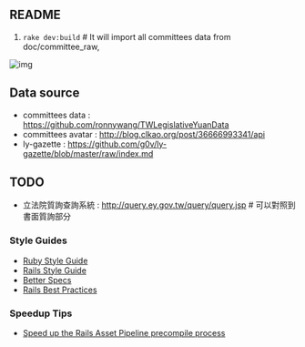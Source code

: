 ## README

1. `rake dev:build` # It will import all committees data from doc/committee_raw, 

![img](https://s3.amazonaws.com/files.droplr.com/files_production/acc_42891/lLfq?AWSAccessKeyId=AKIAJSVQN3Z4K7MT5U2A&Expires=1354732710&Signature=V4znGuaBx1i%2BMr3PuLLO1vTkB4A%3D&response-content-disposition=inline%3B%20filename%2A%3DUTF-8%27%27Screenshot%2B2012-12-06%2Bat%2B01.35.35.png)



## Data source

* committees data : <https://github.com/ronnywang/TWLegislativeYuanData>
* committees avatar : <http://blog.clkao.org/post/36666993341/api>
* ly-gazette : <https://github.com/g0v/ly-gazette/blob/master/raw/index.md>

## TODO

* 立法院質詢查詢系統 : <http://query.ey.gov.tw/query/query.jsp> # 可以對照到書面質詢部分

### Style Guides

* [Ruby Style Guide](https://github.com/bbatsov/ruby-style-guide)
* [Rails Style Guide](https://github.com/bbatsov/rails-style-guide)
* [Better Specs](http://betterspecs.org/)
* [Rails Best Practices](http://rails-bestpractices.com/)

### Speedup Tips

* [Speed up the Rails Asset Pipeline precompile process](http://stackoverflow.com/questions/11390447/how-can-you-speed-up-the-rails-asset-pipeline-precompile-process/11390454#11390454)



